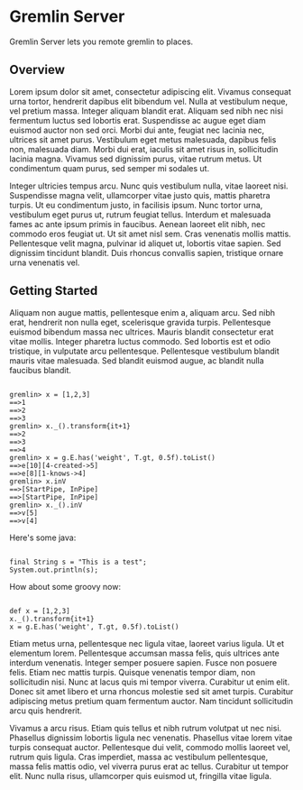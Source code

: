 # Gremlin Server

Gremlin Server lets you remote gremlin to places.

## Overview

Lorem ipsum dolor sit amet, consectetur adipiscing elit. Vivamus consequat urna tortor, hendrerit dapibus elit bibendum vel. Nulla at vestibulum neque, vel pretium massa. Integer aliquam blandit erat. Aliquam sed nibh nec nisi fermentum luctus sed lobortis erat. Suspendisse ac augue eget diam euismod auctor non sed orci. Morbi dui ante, feugiat nec lacinia nec, ultrices sit amet purus. Vestibulum eget metus malesuada, dapibus felis non, malesuada diam. Morbi dui erat, iaculis sit amet risus in, sollicitudin lacinia magna. Vivamus sed dignissim purus, vitae rutrum metus. Ut condimentum quam purus, sed semper mi sodales ut.

Integer ultricies tempus arcu. Nunc quis vestibulum nulla, vitae laoreet nisi. Suspendisse magna velit, ullamcorper vitae justo quis, mattis pharetra turpis. Ut eu condimentum justo, in facilisis ipsum. Nunc tortor urna, vestibulum eget purus ut, rutrum feugiat tellus. Interdum et malesuada fames ac ante ipsum primis in faucibus. Aenean laoreet elit nibh, nec commodo eros feugiat ut. Ut sit amet nisl sem. Cras venenatis mollis mattis. Pellentesque velit magna, pulvinar id aliquet ut, lobortis vitae sapien. Sed dignissim tincidunt blandit. Duis rhoncus convallis sapien, tristique ornare urna venenatis vel.

## Getting Started

Aliquam non augue mattis, pellentesque enim a, aliquam arcu. Sed nibh erat, hendrerit non nulla eget, scelerisque gravida turpis. Pellentesque euismod bibendum massa nec ultrices. Mauris blandit consectetur erat vitae mollis. Integer pharetra luctus commodo. Sed lobortis est et odio tristique, in vulputate arcu pellentesque. Pellentesque vestibulum blandit mauris vitae malesuada. Sed blandit euismod augue, ac blandit nulla faucibus blandit.

<pre><code class="no-highlight">
gremlin> x = [1,2,3]
==>1
==>2
==>3
gremlin> x._().transform{it+1}
==>2
==>3
==>4
gremlin> x = g.E.has('weight', T.gt, 0.5f).toList()
==>e[10][4-created->5]
==>e[8][1-knows->4]
gremlin> x.inV
==>[StartPipe, InPipe]
==>[StartPipe, InPipe]
gremlin> x._().inV
==>v[5]
==>v[4]
</code></pre>

Here's some java:

<pre><code class="groovy">
final String s = "This is a test";
System.out.println(s);
</code></pre>

How about some groovy now:

<pre><code class="groovy">
def x = [1,2,3]
x._().transform{it+1}
x = g.E.has('weight', T.gt, 0.5f).toList()
</code></pre>

Etiam metus urna, pellentesque nec ligula vitae, laoreet varius ligula. Ut et elementum lorem. Pellentesque accumsan massa felis, quis ultrices ante interdum venenatis. Integer semper posuere sapien. Fusce non posuere felis. Etiam nec mattis turpis. Quisque venenatis tempor diam, non sollicitudin nisi. Nunc at lacus quis mi tempor viverra. Curabitur ut enim elit. Donec sit amet libero et urna rhoncus molestie sed sit amet turpis. Curabitur adipiscing metus pretium quam fermentum auctor. Nam tincidunt sollicitudin arcu quis hendrerit.

Vivamus a arcu risus. Etiam quis tellus et nibh rutrum volutpat ut nec nisi. Phasellus dignissim lobortis ligula nec venenatis. Phasellus vitae lorem vitae turpis consequat auctor. Pellentesque dui velit, commodo mollis laoreet vel, rutrum quis ligula. Cras imperdiet, massa ac vestibulum pellentesque, massa felis mattis odio, vel viverra purus erat ac tellus. Curabitur ut tempor elit. Nunc nulla risus, ullamcorper quis euismod ut, fringilla vitae ligula.
